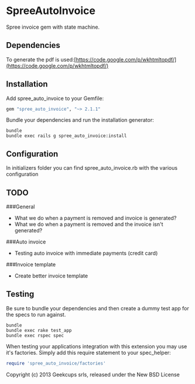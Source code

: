 SpreeAutoInvoice
================

Spree invoice gem with state machine.

Dependencies
------------

To generate the pdf is used:[https://code.google.com/p/wkhtmltopdf/](https://code.google.com/p/wkhtmltopdf/)

Installation
------------

Add spree_auto_invoice to your Gemfile:

```ruby
gem "spree_auto_invoice", "~> 2.1.1"
```

Bundle your dependencies and run the installation generator:

```shell
bundle
bundle exec rails g spree_auto_invoice:install
```

Configuration
-------
In initializers folder you can find spree_auto_invoice.rb with the various configuration

TODO
-------
###General
* What we do when a payment is removed and invoice is generated?
* What we do when a payment is removed and the invoice isn't generated?

###Auto invoice
* Testing auto invoice with immediate payments (credit card)

###Invoice template
* Create better invoice template

Testing
-------

Be sure to bundle your dependencies and then create a dummy test app for the specs to run against.

```shell
bundle
bundle exec rake test_app
bundle exec rspec spec
```

When testing your applications integration with this extension you may use it's factories.
Simply add this require statement to your spec_helper:

```ruby
require 'spree_auto_invoice/factories'
```

Copyright (c) 2013 Geekcups srls, released under the New BSD License
